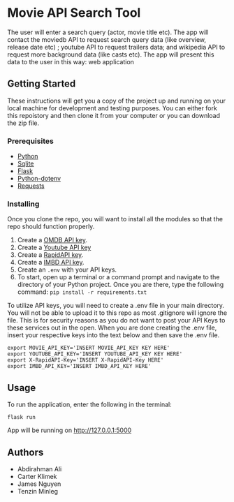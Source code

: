 # Movie API Search Tool

The user will enter a search query (actor, movie title etc). The app will contact the moviedb API to request search query data (like overview, release date etc) ; youtube API to request trailers data; and wikipedia API to request more background data (like casts etc). The app will present this data to the user in this way: web application

## Getting Started

These instructions will get you a copy of the project up and running on your local machine for development and testing purposes. You can either fork this repoistory and then clone it from your computer or you can download the zip file.

### Prerequisites

- [Python](https://www.python.org/downloads/)
- [Sqlite](https://www.sqlite.org/index.html)
- [Flask](https://flask.palletsprojects.com/en/2.2.x/)
- [Python-dotenv](https://pypi.org/project/python-dotenv/)
- [Requests](https://pypi.org/project/requests/)

### Installing

Once you clone the repo, you will want to install all the modules so that the repo should function properly.

1. Create a [OMDB API key](http://www.omdbapi.com/).
2. Create a [Youtube API key](https://developers.google.com/youtube/v3)
3. Create a [RapidAPI key](https://docs.rapidapi.com/docs/what-is-rapidapi#for-developers).
4. Create a [IMBD API key](https://imdb-api.com/).
5. Create an `.env` with your API keys.
6. To start, open up a terminal or a command prompt and navigate to the directory of your Python project. Once you are there, type the following command: `pip install -r requirements.txt`

To utilize API keys, you will need to create a .env file in your main directory. You will not be able to upload it to this repo as most .gitignore will ignore the file. This is for security reasons as you do not want to post your API Keys to these services out in the open. When you are done creating the .env file, insert your respective keys into the text below and then save the .env file.

```
export MOVIE_API_KEY='INSERT MOVIE_API_KEY KEY HERE'
export YOUTUBE_API_KEY='INSERT YOUTUBE_API_KEY KEY HERE'
export X-RapidAPI-Key='INSERT X-RapidAPI-Key HERE'
export IMBD_API_KEY='INSERT IMBD_API_KEY HERE'
```

## Usage

To run the application, enter the following in the terminal:

```
flask run
```

App will be running on http://127.0.0.1:5000

## Authors

- Abdirahman Ali
- Carter Klimek
- James Nguyen
- Tenzin Minleg
